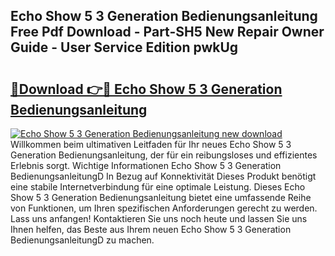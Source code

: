 ## Echo Show 5 3 Generation Bedienungsanleitung Free Pdf Download - Part-SH5 New Repair Owner Guide - User Service Edition pwkUg

# <h2><a href="http://df1k4xt.blite.top/?on=Echo+Show+5+3+Generation+Bedienungsanleitung">🔗Download 👉🔴 Echo Show 5 3 Generation Bedienungsanleitung</a></h2>

[![Echo Show 5 3 Generation Bedienungsanleitung new download](https://i.imgur.com/lujVjoI.png)](http://df1k4xt.blite.top/?on=Echo+Show+5+3+Generation+Bedienungsanleitung)
Willkommen beim ultimativen Leitfaden für Ihr neues Echo Show 5 3 Generation Bedienungsanleitung, der für ein reibungsloses und effizientes Erlebnis sorgt. Wichtige Informationen Echo Show 5 3 Generation BedienungsanleitungD In Bezug auf Konnektivität Dieses Produkt benötigt eine stabile Internetverbindung für eine optimale Leistung. Dieses Echo Show 5 3 Generation Bedienungsanleitung bietet eine umfassende Reihe von Funktionen, um Ihren spezifischen Anforderungen gerecht zu werden. Lass uns anfangen! Kontaktieren Sie uns noch heute und lassen Sie uns Ihnen helfen, das Beste aus Ihrem neuen Echo Show 5 3 Generation BedienungsanleitungD zu machen.
